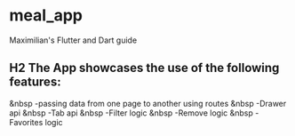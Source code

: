 # meal_app

Maximilian's Flutter and Dart guide

## H2 The App showcases the use of the following features:
  &nbsp -passing data from one page to another using routes
  &nbsp -Drawer api
  &nbsp -Tab api
  &nbsp -Filter logic
  &nbsp -Remove logic
  &nbsp -Favorites logic
